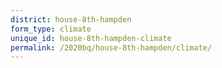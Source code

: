 ```yaml
---
district: house-8th-hampden
form_type: climate
unique_id: house-8th-hampden-climate
permalink: /2020bq/house-8th-hampden/climate/
---
```

